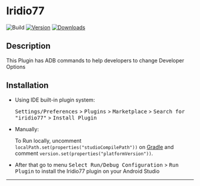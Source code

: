 # Iridio77

![Build](https://github.com/israelermel/iridio77/workflows/Build/badge.svg)
[![Version](https://img.shields.io/jetbrains/plugin/v/PLUGIN_ID.svg)](https://plugins.jetbrains.com/plugin/20832)
[![Downloads](https://img.shields.io/jetbrains/plugin/d/PLUGIN_ID.svg)](https://plugins.jetbrains.com/plugin/20832)

## Description
<!-- Plugin description -->
This Plugin has ADB commands to help developers to change Developer Options
<!-- Plugin description end -->

## Installation

- Using IDE built-in plugin system:
  
  <kbd>Settings/Preferences</kbd> > <kbd>Plugins</kbd> > <kbd>Marketplace</kbd> > <kbd>Search for "iridio77"</kbd> >
  <kbd>Install Plugin</kbd>
  
- Manually:

  To Run locally, uncomment `localPath.set(properties("studioCompilePath"))` on  [Gradle](/build.gradle.kts) and 
  comment `version.set(properties("platformVersion"))`.

- After that go to menu <kbd>Select Run/Debug Configuration</kbd> > <kbd>Run Plugin</kbd> to install the Iridio77 
 plugin on your Android Studio 

---
